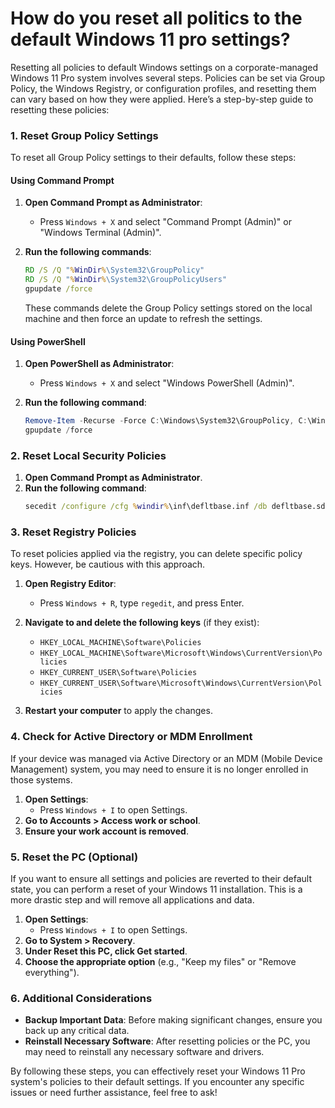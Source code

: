 # How do you reset all politics to the default Windows 11 pro settings?

Resetting all policies to default Windows settings on a corporate-managed Windows 11 Pro system involves several steps. Policies can be set via Group Policy, the Windows Registry, or configuration profiles, and resetting them can vary based on how they were applied. Here’s a step-by-step guide to resetting these policies:

### 1. **Reset Group Policy Settings**

To reset all Group Policy settings to their defaults, follow these steps:

#### Using Command Prompt
1. **Open Command Prompt as Administrator**:
   - Press `Windows + X` and select "Command Prompt (Admin)" or "Windows Terminal (Admin)".

2. **Run the following commands**:
   ```cmd
   RD /S /Q "%WinDir%\System32\GroupPolicy"
   RD /S /Q "%WinDir%\System32\GroupPolicyUsers"
   gpupdate /force
   ```
   These commands delete the Group Policy settings stored on the local machine and then force an update to refresh the settings.

#### Using PowerShell
1. **Open PowerShell as Administrator**:
   - Press `Windows + X` and select "Windows PowerShell (Admin)".

2. **Run the following command**:
   ```powershell
   Remove-Item -Recurse -Force C:\Windows\System32\GroupPolicy, C:\Windows\System32\GroupPolicyUsers
   gpupdate /force
   ```

### 2. **Reset Local Security Policies**

1. **Open Command Prompt as Administrator**.
2. **Run the following command**:
   ```cmd
   secedit /configure /cfg %windir%\inf\defltbase.inf /db defltbase.sdb /verbose
   ```

### 3. **Reset Registry Policies**

To reset policies applied via the registry, you can delete specific policy keys. However, be cautious with this approach.

1. **Open Registry Editor**:
   - Press `Windows + R`, type `regedit`, and press Enter.

2. **Navigate to and delete the following keys** (if they exist):
   - `HKEY_LOCAL_MACHINE\Software\Policies`
   - `HKEY_LOCAL_MACHINE\Software\Microsoft\Windows\CurrentVersion\Policies`
   - `HKEY_CURRENT_USER\Software\Policies`
   - `HKEY_CURRENT_USER\Software\Microsoft\Windows\CurrentVersion\Policies`

3. **Restart your computer** to apply the changes.

### 4. **Check for Active Directory or MDM Enrollment**

If your device was managed via Active Directory or an MDM (Mobile Device Management) system, you may need to ensure it is no longer enrolled in those systems.

1. **Open Settings**:
   - Press `Windows + I` to open Settings.
2. **Go to Accounts > Access work or school**.
3. **Ensure your work account is removed**.

### 5. **Reset the PC (Optional)**

If you want to ensure all settings and policies are reverted to their default state, you can perform a reset of your Windows 11 installation. This is a more drastic step and will remove all applications and data.

1. **Open Settings**:
   - Press `Windows + I` to open Settings.
2. **Go to System > Recovery**.
3. **Under Reset this PC, click Get started**.
4. **Choose the appropriate option** (e.g., "Keep my files" or "Remove everything").

### 6. **Additional Considerations**

- **Backup Important Data**: Before making significant changes, ensure you back up any critical data.
- **Reinstall Necessary Software**: After resetting policies or the PC, you may need to reinstall any necessary software and drivers.

By following these steps, you can effectively reset your Windows 11 Pro system's policies to their default settings. If you encounter any specific issues or need further assistance, feel free to ask!

